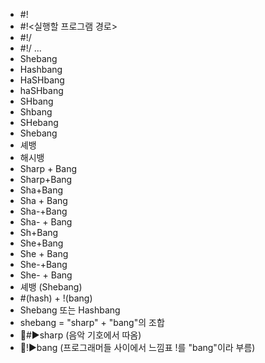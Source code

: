 - #!
- #!<실행할 프로그램 경로>
- #!/
- #!/ ...
- Shebang
- Hashbang
- HaSHbang
- haSHbang
- SHbang
- Shbang
- SHebang
- Shebang
- 셰뱅
- 해시뱅
- Sharp + Bang
- Sharp+Bang
- Sha+Bang
- Sha + Bang
- Sha-+Bang
- Sha- + Bang
- Sh+Bang
- She+Bang
- She + Bang
- She-+Bang
- She- + Bang
- 셰뱅 (Shebang)
- #(hash) + !(bang)
- Shebang 또는 Hashbang
- shebang = "sharp" + "bang"의 조합
- 📌#▶️sharp (음악 기호에서 따옴)
- 📌!▶️bang (프로그래머들 사이에서 느낌표 !를 "bang"이라 부름)